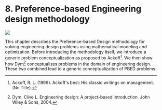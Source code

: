 # 8. Preference-based Engineering design methodology

![](/urbanplanningproblemfunctions.png)

This chapter describes the Preference-based Design methodology for solving engineering design problems using mathematical modeling and optimization. Before introducing the methodology itself, we introduce a generic problem conceptualization as proposed by Ackoff[^1]. We then show how Dym[^2] conceptualizes problems in the domain of engineering design. These two combined lead to a generic conceptualization of PBED problems.

[^1]: Ackoff, R. L. (1999). Ackoff's best: His classic writings on management. (No Title).
[^2]: Dym, Clive L. Engineering design: A project-based introduction. John Wiley & Sons, 2004.
